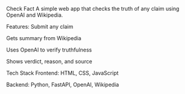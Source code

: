 Check Fact
A simple web app that checks the truth of any claim using OpenAI and Wikipedia.

Features:
Submit any claim

Gets summary from Wikipedia

Uses OpenAI to verify truthfulness

Shows verdict, reason, and source

Tech Stack
Frontend: HTML, CSS, JavaScript

Backend: Python, FastAPI, OpenAI, Wikipedia
